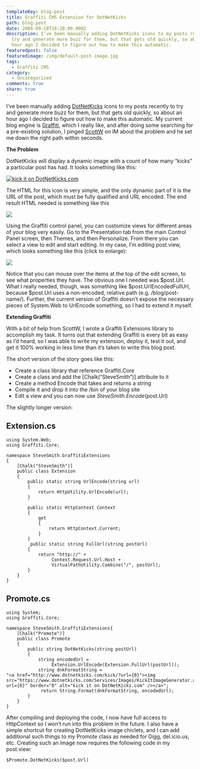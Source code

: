 ```yaml
---
templateKey: blog-post
title: Graffiti CMS Extension for DotNetKicks
path: blog-post
date: 2008-09-18T16:28:00.000Z
description: I’ve been manually adding DotNetKicks icons to my posts recently to
  try and generate more buzz for them, but that gets old quickly, so about an
  hour ago I decided to figure out how to make this automatic.
featuredpost: false
featuredimage: /img/default-post-image.jpg
tags:
  - Graffiti CMS
category:
  - Uncategorized
comments: true
share: true
---
```

I’ve been manually adding [DotNetKicks](http://dotnetkicks.com/) icons to my posts recently to try and generate more buzz for them, but that gets old quickly, so about an hour ago I decided to figure out how to make this automatic. My current blog engine is [Graffiti](http://graffiticms.com/), which I really like, and after doing some searching for a pre-existing solution, I pinged [ScottW](http://simpable.com/) on IM about the problem and he set me down the right path within seconds.

**The Problem**

DotNetKicks will display a dynamic image with a count of how many “kicks” a particular post has had. It looks something like this:

[![kick it on DotNetKicks.com](https://www.dotnetkicks.com/Services/Images/KickItImageGenerator.ashx?url=http%3a%2f%2fstevesmithblog.com%2fblog%2fgraffiti-cms-extension-for-dotnetkicks%2f)](http://www.dotnetkicks.com/kick/?url=http%3a%2f%2fstevesmithblog.com%2fblog%2fgraffiti-cms-extension-for-dotnetkicks%2f)

The HTML for this icon is very simple, and the only dynamic part of it is the URL of the post, which must be fully qualified and URL encoded. The end result HTML needed is something like this

![](/img/grafti-cms1.png)

Using the Graffiti control panel, you can customize views for different areas of your blog very easily. Go to the Presentation tab from the main Control Panel screen, then Themes, and then Personalize. From there you can select a view to edit and start editing. In my case, I’m editing post.view, which looks something like this (click to enlarge):

![](/img/grafti-cms2.png)

Notice that you can mouse over the items at the top of the edit screen, to see what properties they have. The obvious one I needed was $post.Url. What I really needed, though, was something like $post.UrlEncodedFullUrl, because $post.Url uses a non-encoded, relative path (e.g. /blog/post-name/). Further, the current version of Graffiti doesn’t expose the necessary pieces of System.Web to UrlEncode something, so I had to extend it myself.

**Extending Graffiti**

With a bit of help from ScottW, I wrote a Graffiti Extensions library to accomplish my task. It turns out that extending Graffiti is every bit as easy as I’d heard, so I was able to write my extension, deploy it, test it out, and get it 100% working in less time than it’s taken to write this blog post.

The short version of the story goes like this:

* Create a class library that reference Graffiti.Core
* Create a class and add the \[Chalk(“SteveSmith”)] attribute to it
* Create a method Encode that takes and returns a string
* Compile it and drop it into the /bin of your blog site
* Edit a view and you can now use $SteveSmith.Encode($post.Url)

The slightly longer version:

## Extension.cs

```
using System.Web;
using Graffiti.Core;
 
namespace SteveSmith.GraffitiExtensions
{
    [Chalk("SteveSmith")]
    public class Extension
    {
        public static string UrlEncode(string url)
        {
            return HttpUtility.UrlEncode(url);
        }
 
        public static HttpContext Context
        {
            get
            {
                return HttpContext.Current;
            }
        }
         public static string FullUrl(string postUrl)
        {
            return "http://" +
                 Context.Request.Url.Host +
                 VirtualPathUtility.Combine("/", postUrl);
        }
    }
}
```

## Promote.cs

```
using System;
using Graffiti.Core;
 
namespace SteveSmith.GraffitiExtensions{
    [Chalk("Promote")]
    public class Promote
    {
        public string DotNetKicks(string postUrl)
        {
            string encodedUrl =
                 Extension.UrlEncode(Extension.FullUrl(postUrl));
            string dnkFormatString = 
"<a href="http://www.dotnetkicks.com/kick/?url={0}"><img src="https://www.dotnetkicks.com/Services/Images/KickItImageGenerator.ashx?url={0}" border="0" alt="kick it on DotNetKicks.com" /></a>";
             return String.Format(dnkFormatString, encodedUrl);
        }
    }
}
```

After compiling and deploying the code, I now have full access to HttpContext so I won’t run into this problem in the future. I also have a simple shortcut for creating DotNetKicks image chiclets, and I can add additional such things to my Promote class as needed for Digg, del.icio.us, etc. Creating such an image now requires the following code in my post.view:

```
$Promote.DotNetKicks($post.Url)
```